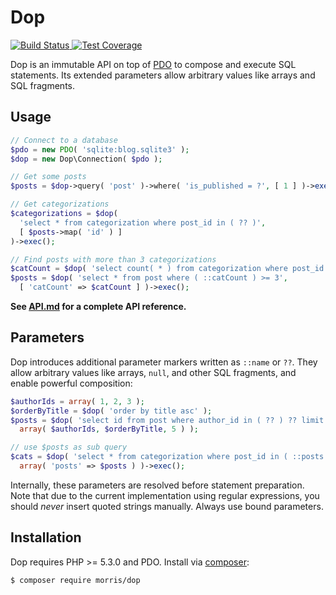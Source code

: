 # Dop

[ ![Build Status](https://travis-ci.org/morris/dop.svg?branch=master) ](https://travis-ci.org/morris/dop)
[ ![Test Coverage](https://codeclimate.com/github/morris/dop/badges/coverage.svg) ](https://codeclimate.com/github/morris/dop/coverage)

Dop is an immutable API on top of [PDO](http://php.net/manual/en/book.pdo.php)
to compose and execute SQL statements.
Its extended parameters allow arbitrary values like arrays and SQL fragments.


## Usage

```php
// Connect to a database
$pdo = new PDO( 'sqlite:blog.sqlite3' );
$dop = new Dop\Connection( $pdo );

// Get some posts
$posts = $dop->query( 'post' )->where( 'is_published = ?', [ 1 ] )->exec();

// Get categorizations
$categorizations = $dop(
  'select * from categorization where post_id in ( ?? )',
  [ $posts->map( 'id' ) ]
)->exec();

// Find posts with more than 3 categorizations
$catCount = $dop( 'select count( * ) from categorization where post_id = post.id' );
$posts = $dop( 'select * from post where ( ::catCount ) >= 3',
  [ 'catCount' => $catCount ] )->exec();
```

__See [API.md](API.md) for a complete API reference.__


## Parameters

Dop introduces additional parameter markers written as `::name` or `??`.
They allow arbitrary values like arrays, `null`, and other SQL fragments,
and enable powerful composition:

```php
$authorIds = array( 1, 2, 3 );
$orderByTitle = $dop( 'order by title asc' );
$posts = $dop( 'select id from post where author_id in ( ?? ) ?? limit ??',
  array( $authorIds, $orderByTitle, 5 ) );

// use $posts as sub query
$cats = $dop( 'select * from categorization where post_id in ( ::posts )',
  array( 'posts' => $posts ) )->exec();
```

Internally, these parameters are resolved before statement preparation.
Note that due to the current implementation using regular expressions,
you should *never* insert quoted strings manually. Always use bound parameters.


## Installation

Dop requires PHP >= 5.3.0 and PDO.
Install via [composer](https://getcomposer.org/):

```
$ composer require morris/dop
```
